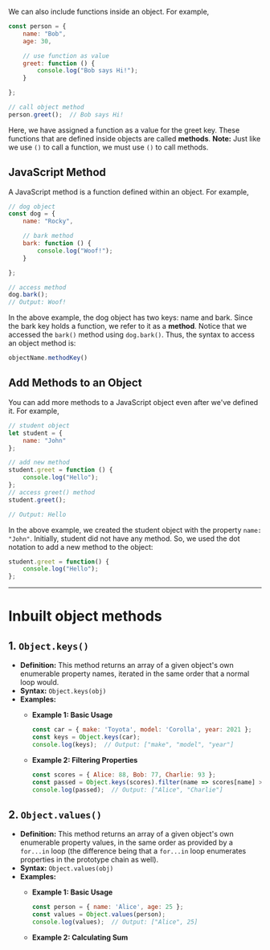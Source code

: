 We can also include functions inside an object. For example,

```js
const person = {
    name: "Bob",
    age: 30,

    // use function as value
    greet: function () {
        console.log("Bob says Hi!");
    }

};

// call object method
person.greet();  // Bob says Hi!
```

Here, we have assigned a function as a value for the greet key.
These functions that are defined inside objects are called **methods**.
**Note:** Just like we use `()` to call a function, we must use `()` to call methods.

## JavaScript Method
A JavaScript method is a function defined within an object. For example,

```js
// dog object
const dog = {
    name: "Rocky",

    // bark method
    bark: function () {
        console.log("Woof!");
    }

};

// access method
dog.bark();
// Output: Woof!
```

In the above example, the dog object has two keys: name and bark.
Since the bark key holds a function, we refer to it as a **method**.
Notice that we accessed the `bark()` method using `dog.bark()`. Thus, the syntax to access an object method is:
```js
objectName.methodKey()
```

## Add Methods to an Object
You can add more methods to a JavaScript object even after we've defined it. For example,

```js
// student object
let student = {
    name: "John"
};

// add new method
student.greet = function () {
    console.log("Hello");
};
// access greet() method
student.greet();

// Output: Hello
```

In the above example, we created the student object with the property `name: "John"`.
Initially, student did not have any method. So, we used the dot notation to add a new method to the object:

```js
student.greet = function() {
    console.log("Hello");
};
```
***
# Inbuilt object methods

## 1. `Object.keys()`

- **Definition:** This method returns an array of a given object's own enumerable property names, iterated in the same order that a normal loop would.
- **Syntax:** `Object.keys(obj)`
- **Examples:**
	- **Example 1: Basic Usage**
		```js
		const car = { make: 'Toyota', model: 'Corolla', year: 2021 };
		const keys = Object.keys(car);
		console.log(keys);  // Output: ["make", "model", "year"]
		```

	- **Example 2: Filtering Properties**
		```js
		const scores = { Alice: 88, Bob: 77, Charlie: 93 };
		const passed = Object.keys(scores).filter(name => scores[name] > 80);
		console.log(passed);  // Output: ["Alice", "Charlie"]
		```

## 2. `Object.values()`

- **Definition:** This method returns an array of a given object's own enumerable property values, in the same order as provided by a `for...in` loop (the difference being that a `for...in` loop enumerates properties in the prototype chain as well).
- **Syntax:** `Object.values(obj)`
- **Examples:**
	- **Example 1: Basic Usage**
		```js
		const person = { name: 'Alice', age: 25 };
		const values = Object.values(person);
		console.log(values);  // Output: ["Alice", 25]
		```

	- **Example 2: Calculating Sum**
```js

```